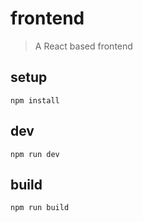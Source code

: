 # frontend

> A React based frontend

## setup

``` shell
npm install
```

## dev

``` shell
npm run dev
```

## build

``` shell
npm run build
```
